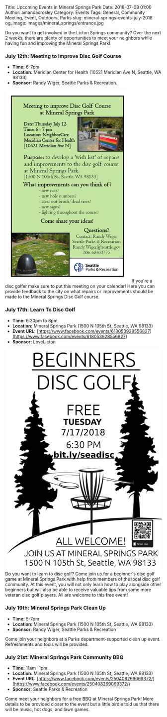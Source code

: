 Title: Upcoming Events in Mineral Springs Park
Date: 2018-07-08 01:00
Author: amandacrosley
Category: Events
Tags: General, Community Meeting, Event, Outdoors, Parks
slug: mineral-springs-events-july-2018
og_image: images/mineral_springs/entrance.jpg

Do you want to get involved in the Licton Springs community? Over the next 2 weeks, there are plenty of opportunities to meet your neighbors while having fun and improving the Mineral Springs Park!

### July 12th: Meeting to Improve Disc Golf Course
* **Time:** 6-7pm
* **Location:** Meridian Center for Health (10521 Meridian Ave N, Seattle, WA 98133)
* **Sponsor:** Randy Wiger, Seattle Parks & Recreation.

[![Disc Golf Course Improvement Meeting](/images/mineral_springs/improve_course.png)](/images/mineral_springs/improve_course.png)
If you're a disc golfer make sure to put this meeting on your calendar!
Here you can provide feedback to the city on what repairs or improvements should be made to the Mineral Springs Disc Golf course.


### July 17th: Learn To Disc Golf
* **Time:** 6:30pm to 8pm
* **Location:** Mineral Springs Park (1500 N 105th St, Seattle, WA 98133)
* **Event URL:** [https://www.facebook.com/events/618053928556827](https://www.facebook.com/events/618053928556827)
* **Sponsor:** LoveLicton

[![Learn to Disc Golf!](/images/mineral_springs/learn.jpg)](/images/mineral_springs/learn.jpg)
Do you want to learn to disc golf?
Come join us for a beginner's disc golf game at Mineral Springs Park with help from members of the local disc golf community. At this event, you will not only learn how to play alongside other beginners but will also be able to receive valuable tips from some more veteran disc golf players. All are welcome to this free event!

### **July 19th: Mineral Springs Park Clean Up**
* **Time:** 5-7pm
* **Location:** Mineral Springs Park (1500 N 105th St, Seattle, WA 98133)
* **Sponsor:** Randy Wiger, Seattle Parks & Recreation

Come join your neighbors at a Parks department-supported clean up event. Refreshments and tools will be provided.

### **July 21st: Mineral Springs Park Community BBQ**
* **Time:** 11am -1pm
* **Location:** Mineral Springs Park (1500 N 105th St, Seattle, WA 98133)
* **Event URL:** [https://www.facebook.com/events/250408269069372/](https://www.facebook.com/events/250408269069372/)
* **Sponsor:** Seattle Parks & Recreation

Come meet your neighbors for a free BBQ at Mineral Springs Park!
More details to be provided closer to the event but a little birdie told us that there will be music, hot dogs, and lawn games.
